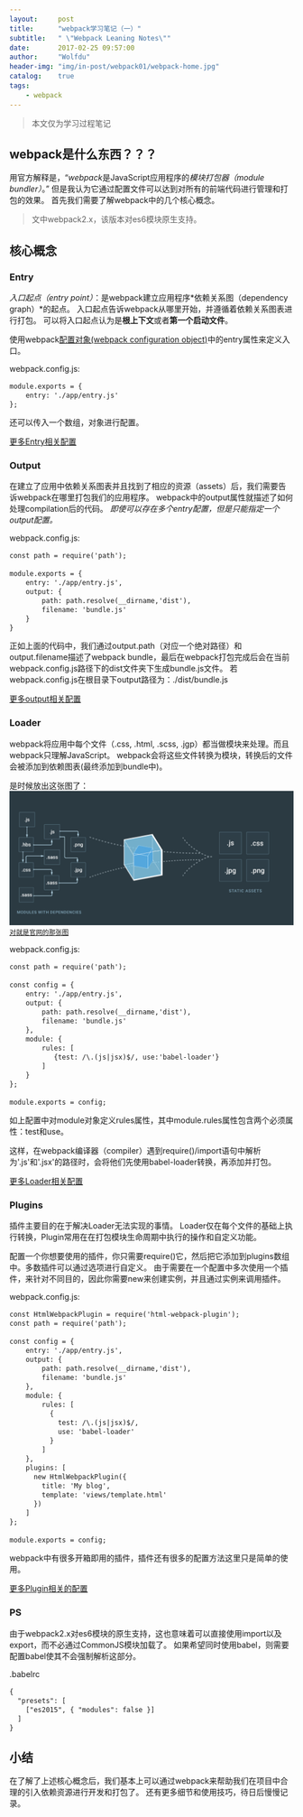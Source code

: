 ```yaml
---
layout:     post
title:      "webpack学习笔记（一）"
subtitle:   " \"Webpack Leaning Notes\""
date:       2017-02-25 09:57:00
author:     "Wolfdu"
header-img: "img/in-post/webpack01/webpack-home.jpg"
catalog:    true
tags:
    - webpack
---
```


> 本文仅为学习过程笔记

## webpack是什么东西？？？

用官方解释是，“*webpack*是JavaScript应用程序的*模块打包器（module bundler）*。”
但是我认为它通过配置文件可以达到对所有的前端代码进行管理和打包的效果。
首先我们需要了解webpack中的几个核心概念。

> 文中webpack2.x，该版本对es6模块原生支持。

## 核心概念

### Entry

*入口起点（entry point）*：是webpack建立应用程序*依赖关系图（dependency graph）*的起点。
入口起点告诉webpack从哪里开始，并遵循着依赖关系图表进行打包。
可以将入口起点认为是**根上下文**或者**第一个启动文件**。

使用webpack[配置对象(webpack configuration object)](https://doc.webpack-china.org/configuration/)中的entry属性来定义入口。

webpack.config.js:

	module.exports = {
		entry: './app/entry.js'
	};

还可以传入一个数组，对象进行配置。

[更多Entry相关配置](https://doc.webpack-china.org/concepts/entry-points/)

### Output

在建立了应用中依赖关系图表并且找到了相应的资源（assets）后，我们需要告诉webpack在哪里打包我们的应用程序。
webpack中的output属性就描述了如何处理compilation后的代码。
*即使可以存在多个entry配置，但是只能指定一个output配置。*

webpack.config.js:

	const path = require('path');

	module.exports = {
		entry: './app/entry.js',
		output: {
			path: path.resolve(__dirname,'dist'),
			filename: 'bundle.js'
		}
	}

正如上面的代码中，我们通过output.path（对应一个绝对路径）和output.filename描述了webpack bundle，最后在webpack打包完成后会在当前webpack.config.js路径下的dist文件夹下生成bundle.js文件。
若webpack.config.js在根目录下output路径为：./dist/bundle.js

[更多output相关配置](https://doc.webpack-china.org/concepts/output/)

### Loader

webpack将应用中每个文件（.css, .html, .scss, .jgp）都当做模块来处理。而且webpack只理解JavaScript。
webpack会将这些文件转换为模块，转换后的文件会被添加到依赖图表(最终添加到bundle中)。

是时候放出这张图了：
![java-javascript](/img/in-post/webpack01/webpack-loader.png)
<small class="img-hint">[对就是官网的那张图](https://webpack.js.org/)</small>

webpack.config.js:
	
	const path = require('path');

	const config = {
		entry: './app/entry.js',
		output: {
			path: path.resolve(__dirname,'dist'),
			filename: 'bundle.js'
		},
		module: {
			rules: [
			   {test: /\.(js|jsx)$/, use:'babel-loader'}
			]
		}
	};

	module.exports = config;

如上配置中对module对象定义rules属性，其中module.rules属性包含两个必须属性：test和use。

这样，在webpack编译器（compiler）遇到require()/import语句中解析为'.js'和'.jsx'的路径时，会将他们先使用babel-loader转换，再添加并打包。

[更多Loader相关配置](https://doc.webpack-china.org/concepts/)

### Plugins

插件主要目的在于解决Loader无法实现的事情。
Loader仅在每个文件的基础上执行转换，Plugin常用在在打包模块生命周期中执行的操作和自定义功能。

配置一个你想要使用的插件，你只需要require()它，然后把它添加到plugins数组中。多数插件可以通过选项进行自定义。
由于需要在一个配置中多次使用一个插件，来针对不同目的，因此你需要new来创建实例，并且通过实例来调用插件。

webpack.config.js:

	const HtmlWebpackPlugin = require('html-webpack-plugin');
	const path = require('path');

	const config = {
		entry: './app/entry.js',
		output: {
			path: path.resolve(__dirname,'dist'),
			filename: 'bundle.js'
		},
		module: {
			rules: [
			  {
			  	test: /\.(js|jsx)$/,
			  	use: 'babel-loader'
			  }
			]
		},
		plugins: [
		  new HtmlWebpackPlugin({
			title: 'My blog',
			template: 'views/template.html'
		  })
		]
	};

	module.exports = config;

webpack中有很多开箱即用的插件，插件还有很多的配置方法这里只是简单的使用。

[更多Plugin相关的配置](https://doc.webpack-china.org/concepts/plugins/)

### PS

由于webpack2.x对es6模块的原生支持，这也意味着可以直接使用import以及export，而不必通过CommonJS模块加载了。
如果希望同时使用babel，则需要配置babel使其不会强制解析这部分。

.babelrc

	{
	  "presets": [
	    ["es2015", { "modules": false }]
	  ]
	}

## 小结

在了解了上述核心概念后，我们基本上可以通过webpack来帮助我们在项目中合理的引入依赖资源进行开发和打包了。
还有更多细节和使用技巧，待日后慢慢记录。